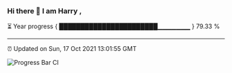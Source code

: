 ### Hi there 👋 I am Harry , 

⏳ Year progress { ███████████████████████▁▁▁▁▁▁▁ } 79.33 %

---

⏰ Updated on Sun, 17 Oct 2021 13:01:55 GMT

![Progress Bar CI](https://github.com/duykhang68/duykhang68/workflows/Progress%20Bar%20CI/badge.svg)
